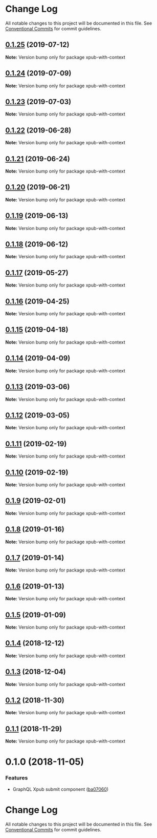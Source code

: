 # Change Log

All notable changes to this project will be documented in this file.
See [Conventional Commits](https://conventionalcommits.org) for commit guidelines.

## [0.1.25](https://gitlab.coko.foundation/pubsweet/pubsweet/compare/xpub-with-context@0.1.24...xpub-with-context@0.1.25) (2019-07-12)

**Note:** Version bump only for package xpub-with-context





## [0.1.24](https://gitlab.coko.foundation/pubsweet/pubsweet/compare/xpub-with-context@0.1.23...xpub-with-context@0.1.24) (2019-07-09)

**Note:** Version bump only for package xpub-with-context





## [0.1.23](https://gitlab.coko.foundation/pubsweet/pubsweet/compare/xpub-with-context@0.1.22...xpub-with-context@0.1.23) (2019-07-03)

**Note:** Version bump only for package xpub-with-context





## [0.1.22](https://gitlab.coko.foundation/pubsweet/pubsweet/compare/xpub-with-context@0.1.21...xpub-with-context@0.1.22) (2019-06-28)

**Note:** Version bump only for package xpub-with-context





## [0.1.21](https://gitlab.coko.foundation/pubsweet/pubsweet/compare/xpub-with-context@0.1.20...xpub-with-context@0.1.21) (2019-06-24)

**Note:** Version bump only for package xpub-with-context





## [0.1.20](https://gitlab.coko.foundation/pubsweet/pubsweet/compare/xpub-with-context@0.1.19...xpub-with-context@0.1.20) (2019-06-21)

**Note:** Version bump only for package xpub-with-context





## [0.1.19](https://gitlab.coko.foundation/pubsweet/pubsweet/compare/xpub-with-context@0.1.18...xpub-with-context@0.1.19) (2019-06-13)

**Note:** Version bump only for package xpub-with-context





## [0.1.18](https://gitlab.coko.foundation/pubsweet/pubsweet/compare/xpub-with-context@0.1.17...xpub-with-context@0.1.18) (2019-06-12)

**Note:** Version bump only for package xpub-with-context





## [0.1.17](https://gitlab.coko.foundation/pubsweet/pubsweet/compare/xpub-with-context@0.1.16...xpub-with-context@0.1.17) (2019-05-27)

**Note:** Version bump only for package xpub-with-context





## [0.1.16](https://gitlab.coko.foundation/pubsweet/pubsweet/compare/xpub-with-context@0.1.15...xpub-with-context@0.1.16) (2019-04-25)

**Note:** Version bump only for package xpub-with-context





## [0.1.15](https://gitlab.coko.foundation/pubsweet/pubsweet/compare/xpub-with-context@0.1.14...xpub-with-context@0.1.15) (2019-04-18)

**Note:** Version bump only for package xpub-with-context





## [0.1.14](https://gitlab.coko.foundation/pubsweet/pubsweet/compare/xpub-with-context@0.1.13...xpub-with-context@0.1.14) (2019-04-09)

**Note:** Version bump only for package xpub-with-context





## [0.1.13](https://gitlab.coko.foundation/pubsweet/pubsweet/compare/xpub-with-context@0.1.12...xpub-with-context@0.1.13) (2019-03-06)

**Note:** Version bump only for package xpub-with-context





## [0.1.12](https://gitlab.coko.foundation/pubsweet/pubsweet/compare/xpub-with-context@0.1.11...xpub-with-context@0.1.12) (2019-03-05)

**Note:** Version bump only for package xpub-with-context





## [0.1.11](https://gitlab.coko.foundation/pubsweet/pubsweet/compare/xpub-with-context@0.1.10...xpub-with-context@0.1.11) (2019-02-19)

**Note:** Version bump only for package xpub-with-context





## [0.1.10](https://gitlab.coko.foundation/pubsweet/pubsweet/compare/xpub-with-context@0.1.9...xpub-with-context@0.1.10) (2019-02-19)

**Note:** Version bump only for package xpub-with-context





## [0.1.9](https://gitlab.coko.foundation/pubsweet/pubsweet/compare/xpub-with-context@0.1.8...xpub-with-context@0.1.9) (2019-02-01)

**Note:** Version bump only for package xpub-with-context





## [0.1.8](https://gitlab.coko.foundation/pubsweet/pubsweet/compare/xpub-with-context@0.1.7...xpub-with-context@0.1.8) (2019-01-16)

**Note:** Version bump only for package xpub-with-context





## [0.1.7](https://gitlab.coko.foundation/pubsweet/pubsweet/compare/xpub-with-context@0.1.6...xpub-with-context@0.1.7) (2019-01-14)

**Note:** Version bump only for package xpub-with-context





## [0.1.6](https://gitlab.coko.foundation/pubsweet/pubsweet/compare/xpub-with-context@0.1.5...xpub-with-context@0.1.6) (2019-01-13)

**Note:** Version bump only for package xpub-with-context





## [0.1.5](https://gitlab.coko.foundation/pubsweet/pubsweet/compare/xpub-with-context@0.1.4...xpub-with-context@0.1.5) (2019-01-09)

**Note:** Version bump only for package xpub-with-context





## [0.1.4](https://gitlab.coko.foundation/pubsweet/pubsweet/compare/xpub-with-context@0.1.3...xpub-with-context@0.1.4) (2018-12-12)

**Note:** Version bump only for package xpub-with-context





## [0.1.3](https://gitlab.coko.foundation/pubsweet/pubsweet/compare/xpub-with-context@0.1.2...xpub-with-context@0.1.3) (2018-12-04)

**Note:** Version bump only for package xpub-with-context





## [0.1.2](https://gitlab.coko.foundation/pubsweet/pubsweet/compare/xpub-with-context@0.1.1...xpub-with-context@0.1.2) (2018-11-30)

**Note:** Version bump only for package xpub-with-context





## [0.1.1](https://gitlab.coko.foundation/pubsweet/pubsweet/compare/xpub-with-context@0.1.0...xpub-with-context@0.1.1) (2018-11-29)

**Note:** Version bump only for package xpub-with-context





<a name="0.1.0"></a>
# 0.1.0 (2018-11-05)


### Features

* GraphQL Xpub submit component ([ba07060](https://gitlab.coko.foundation/pubsweet/pubsweet/commit/ba07060))




# Change Log

All notable changes to this project will be documented in this file.
See [Conventional Commits](https://conventionalcommits.org) for commit guidelines.
